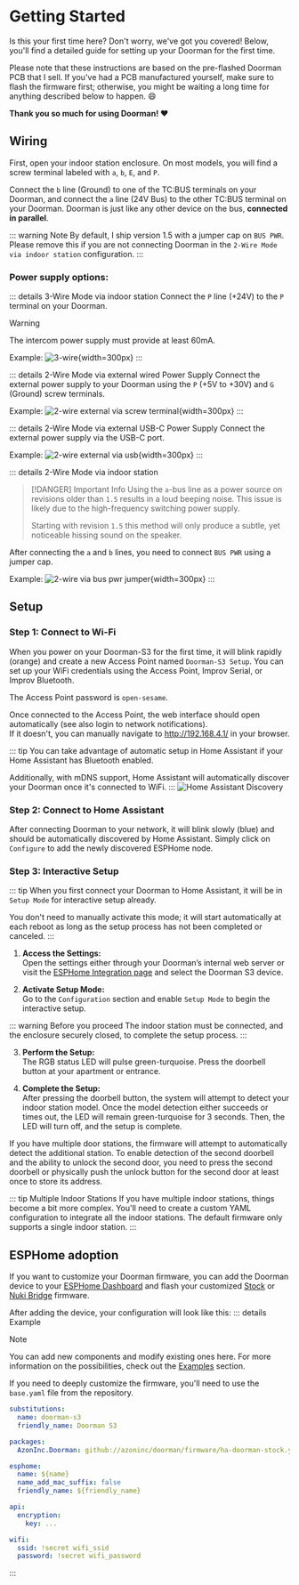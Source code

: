 # Getting Started

Is this your first time here? Don't worry, we've got you covered!
Below, you'll find a detailed guide for setting up your Doorman for the first time.

Please note that these instructions are based on the pre-flashed Doorman PCB that I sell. If you've had a PCB manufactured yourself, make sure to flash the firmware first; otherwise, you might be waiting a long time for anything described below to happen. 😄

**Thank you so much for using Doorman! ❤️**

## Wiring
First, open your indoor station enclosure. On most models, you will find a screw terminal labeled with `a`, `b`, `E`, and `P`.

Connect the `b` line (Ground) to one of the TC:BUS terminals on your Doorman, and connect the `a` line (24V Bus) to the other TC:BUS terminal on your Doorman. Doorman is just like any other device on the bus, **connected in parallel**.

::: warning Note
By default, I ship version 1.5 with a jumper cap on `BUS PWR`. Please remove this if you are not connecting Doorman in the `2-Wire Mode via indoor station` configuration.
:::

### Power supply options:
::: details 3-Wire Mode via indoor station <Badge type="tip" text="Recommended" />
Connect the `P` line (+24V) to the `P` terminal on your Doorman.

> [!WARNING]
> The intercom power supply must provide at least 60mA.

Example:
![3-wire](./images/3wire.png){width=300px}
:::

::: details 2-Wire Mode via external wired Power Supply
Connect the external power supply to your Doorman using the `P` (+5V to +30V) and `G` (Ground) screw terminals.

Example:
![2-wire external via screw terminal](./images/2wire_power_screwterminal.png){width=300px}
:::

::: details 2-Wire Mode via external USB-C Power Supply
Connect the external power supply via the USB-C port.

Example:
![2-wire external via usb](./images/2wire_power_usb_c.png){width=300px}
:::

::: details 2-Wire Mode via indoor station <Badge type="danger" text="Hardware revision 1.5 and later" />
> [!DANGER] Important Info
> Using the `a`-bus line as a power source on revisions older than `1.5` results in a loud beeping noise. This issue is likely due to the high-frequency switching power supply.
>
> Starting with revision `1.5` this method will only produce a subtle, yet noticeable hissing sound on the speaker.

After connecting the `a` and `b` lines, you need to connect `BUS PWR` using a jumper cap.

Example:
![2-wire via bus pwr jumper](./images/2wire_intercom.png){width=300px}
:::


## Setup

### Step 1: Connect to Wi-Fi
When you power on your Doorman-S3 for the first time, it will blink rapidly (orange) and create a new Access Point named `Doorman-S3 Setup`. You can set up your WiFi credentials using the Access Point, Improv Serial, or Improv Bluetooth.

The Access Point password is `open-sesame`.

Once connected to the Access Point, the web interface should open automatically (see also login to network notifications).\
If it doesn't, you can manually navigate to http://192.168.4.1/ in your browser.

::: tip
You can take advantage of automatic setup in Home Assistant if your Home Assistant has Bluetooth enabled.

Additionally, with mDNS support, Home Assistant will automatically discover your Doorman once it's connected to WiFi.
:::
![Home Assistant Discovery](./images/discovery.png)

### Step 2: Connect to Home Assistant
After connecting Doorman to your network, it will blink slowly (blue) and should be automatically discovered by Home Assistant. Simply click on `Configure` to add the newly discovered ESPHome node.

### Step 3: Interactive Setup
::: tip
When you first connect your Doorman to Home Assistant, it will be in `Setup Mode` for interactive setup already.

You don't need to manually activate this mode; it will start automatically at each reboot as long as the setup process has not been completed or canceled.
:::

1. **Access the Settings:**\
   Open the settings either through your Doorman’s internal web server or visit the [ESPHome Integration page](https://my.home-assistant.io/redirect/integration/?domain=esphome) and select the Doorman S3 device.

2. **Activate Setup Mode:**\
   Go to the `Configuration` section and enable `Setup Mode` to begin the interactive setup.

::: warning Before you proceed
The indoor station must be connected, and the enclosure securely closed, to complete the setup process.
:::

3. **Perform the Setup:**\
   The RGB status LED will pulse green-turquoise. Press the doorbell button at your apartment or entrance.

4. **Complete the Setup:**\
   After pressing the doorbell button, the system will attempt to detect your indoor station model. Once the model detection either succeeds or times out, the LED will remain green-turquoise for 3 seconds. Then, the LED will turn off, and the setup is complete.

If you have multiple door stations, the firmware will attempt to automatically detect the additional station.
To enable detection of the second doorbell and the ability to unlock the second door, you need to press the second doorbell or physically push the unlock button for the second door at least once to store its address.

::: tip Multiple Indoor Stations
If you have multiple indoor stations, things become a bit more complex. You'll need to create a custom YAML configuration to integrate all the indoor stations. The default firmware only supports a single indoor station.
:::

## ESPHome adoption

If you want to customize your Doorman firmware, you can add the Doorman device to your [ESPHome Dashboard](https://my.home-assistant.io/redirect/supervisor_ingress/?addon=5c53de3b_esphome) and flash your customized [Stock](firmware/stock-firmware.md) or [Nuki Bridge](firmware/nuki-bridge-firmware.md) firmware.

After adding the device, your configuration will look like this:
::: details Example
> [!NOTE]
> You can add new components and modify existing ones here. For more information on the possibilities, check out the [Examples](firmware/stock-firmware#examples) section.
>
> If you need to deeply customize the firmware, you'll need to use the `base.yaml` file from the repository.

```yaml
substitutions:
  name: doorman-s3
  friendly_name: Doorman S3

packages:
  AzonInc.Doorman: github://azoninc/doorman/firmware/ha-doorman-stock.yaml@master

esphome:
  name: ${name}
  name_add_mac_suffix: false
  friendly_name: ${friendly_name}

api:
  encryption:
    key: ...

wifi:
  ssid: !secret wifi_ssid
  password: !secret wifi_password
```
:::